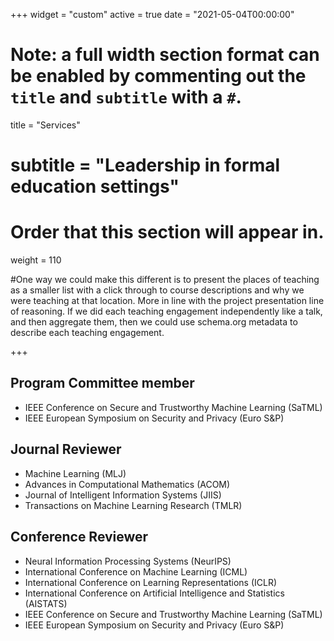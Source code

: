 +++
widget = "custom"
active = true
date = "2021-05-04T00:00:00"

# Note: a full width section format can be enabled by commenting out the `title` and `subtitle` with a `#`.
title = "Services"
# subtitle = "Leadership in formal education settings"


# Order that this section will appear in.
weight = 110

#One way we could make this different is to present the places of teaching as a smaller list with a click through to course descriptions and why we were teaching at that location. More in line with the project presentation line of reasoning. If we did each teaching engagement independently like a talk, and then aggregate them, then we could use schema.org metadata to describe each teaching engagement.

+++
<h2>Program Committee member</h2>

+ IEEE Conference on Secure and Trustworthy Machine Learning (SaTML) 
+ IEEE European Symposium on Security and Privacy (Euro S&P)

<h2>Journal Reviewer</h2>

+ Machine Learning (MLJ)
+ Advances in Computational Mathematics (ACOM)
+ Journal of Intelligent Information Systems (JIIS)
+ Transactions on Machine Learning Research (TMLR)

<h2>Conference Reviewer</h2>

+ Neural Information Processing Systems (NeurIPS)
+ International Conference on Machine Learning (ICML)
+ International Conference on Learning Representations (ICLR)
+ International Conference on Artificial Intelligence and Statistics (AISTATS)
+ IEEE Conference on Secure and Trustworthy Machine Learning (SaTML) 
+ IEEE European Symposium on Security and Privacy (Euro S&P)